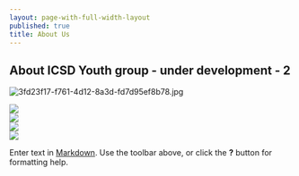 ```yaml
---
layout: page-with-full-width-layout
published: true
title: About Us
---
```


## About ICSD Youth group - under development - 2
![3fd23f17-f761-4d12-8a3d-fd7d95ef8b78.jpg]({{site.baseurl}}/media/3fd23f17-f761-4d12-8a3d-fd7d95ef8b78.jpg)


<div class="row">
	<div class="col-3">
      <img src="[3fd23f17-f761-4d12-8a3d-fd7d95ef8b78.jpg]">
</div>
  <div class="col-3">
  		<img src="![3fd23f17-f761-4d12-8a3d-fd7d95ef8b78.jpg]({{site.baseurl}}/media/3fd23f17-f761-4d12-8a3d-fd7d95ef8b78.jpg)">
	</div>
  <div class="col-3">
  		<img src="![3fd23f17-f761-4d12-8a3d-fd7d95ef8b78.jpg]({{site.baseurl}}/media/3fd23f17-f761-4d12-8a3d-fd7d95ef8b78.jpg)">
	</div>
  <div class="col-3">
  		<img src="![3fd23f17-f761-4d12-8a3d-fd7d95ef8b78.jpg]({{site.baseurl}}/media/3fd23f17-f761-4d12-8a3d-fd7d95ef8b78.jpg)">
	</div>
</div>



Enter text in [Markdown](http://daringfireball.net/projects/markdown/). Use the toolbar above, or click the **?** button for formatting help.
